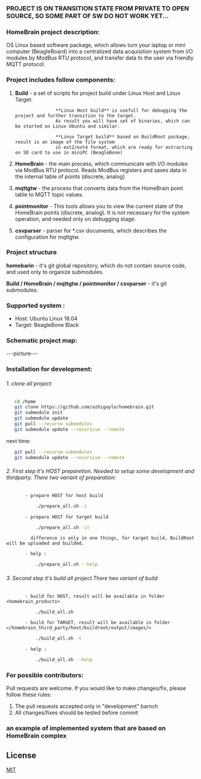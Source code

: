 

### PROJECT IS ON TRANSITION STATE FROM PRIVATE TO OPEN SOURCE, SO SOME PART OF SW DO NOT WORK YET...


### HomeBrain project description:

OS Linux based software package, which allows turn your laptop or mini computer (BeagleBoard) into a centralized 
data acquisition system from I/O modules by ModBus RTU protocol, and transfer data to the user via friendly MQTT protocol.

### Project includes follow components:

1. **Build**        - a set of scripts for project build under Linux Host and Linux Target.

                      **Linux Host build** is usefull for debugging the project and further transition to the target.
                      As result you will have set of binaries, which can be started on Linux Ubuntu and similar.

                      **Linux Target build** based on BuildRoot package, result is an image of the file system
                      in ext2/ext4 format, which are ready for extracting on SD card to use in miniPC (BeagleBone)

2. **HomeBrain**    - the main process, which communicate with I/O modules via ModBus RTU protocol.
                      Reads ModBus registers and saves data in the internal table of points (discrete, analog)
3. **mqttgtw**      - the process that converts data from the HomeBrain point table to MQTT topic values.
4. **pointmonitor** - This tools allows you to view the current state of the HomeBrain points (discrete, analog). 
                      It is not necessary for the system operation, and needed only on debugging stage.
5. **csvparser**    - parser for *.csv documents, which describes the configuration for mqttgtw.

### Project structure

**homebarin** - it's git global repository, which do not contain source code, and used only to organize submodules.

**Build / HomeBrain / mqttgtw / pointmonitor / csvparser** - it's git submodules.

### Supported system :

*   Host: Ubuntu Linux 18.04 
*   Target: BeagleBone Black 

### Schematic project map:

---picture---


### Installation for development:

######  1. clone all project:

```bash
   cd /home
   git clone https://github.com/azhigaylo/homebrain.git
   git submodule init
   git submodule update
   git pull --recurse-submodules
   git submodule update --recursive --remote
```

next time:
```bash
   git pull --recurse-submodules
   git submodule update --recursive --remote
```

######  2. First step it's HOST preparetion. Needed to setup some development and thirdparty. There two variant of preparation:
           - prepare HOST for host build     

```bash
           ./prepare_all.sh -i
```

           - prepare HOST for target build
```bash
           ./prepare_all.sh -it
```
             difference is only in one things, for target build, BuildRoot will be uploaded and builded.

           - help :
```bash
           ./prepare_all.sh --help
```

######  3. Second step it's build all project.There two variant of build:

           - build for HOST, result will be available in folder <homebrain_products>
```bash
           ./build_all.sh
```

           - build for TARGET, result will be available in folder </homebrain_third_party/host/buildroot/output/images/>
```bash
           ./build_all.sh -t
```

           - help :
```bash
           ./build_all.sh --help
```

### For possible contributors:

Pull requests are welcome.
If you would like to make changes/fix, please follow these rules:

1. The pull requests accepted only in "development" barnch
2. All changes/fixes should be tested before commit


### an example of implemented system that are based on HomeBrain complex

## License
[MIT](https://choosealicense.com/licenses/mit/)
